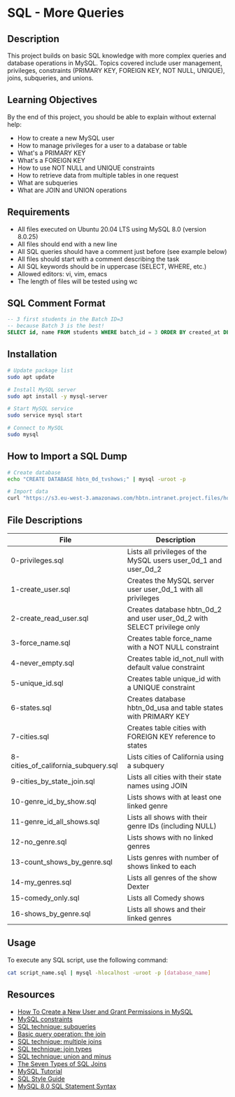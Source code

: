 # SQL - More Queries

## Description
This project builds on basic SQL knowledge with more complex queries and database operations in MySQL. Topics covered include user management, privileges, constraints (PRIMARY KEY, FOREIGN KEY, NOT NULL, UNIQUE), joins, subqueries, and unions.

## Learning Objectives
By the end of this project, you should be able to explain without external help:

* How to create a new MySQL user
* How to manage privileges for a user to a database or table
* What's a PRIMARY KEY
* What's a FOREIGN KEY
* How to use NOT NULL and UNIQUE constraints
* How to retrieve data from multiple tables in one request
* What are subqueries
* What are JOIN and UNION operations

## Requirements
* All files executed on Ubuntu 20.04 LTS using MySQL 8.0 (version 8.0.25)
* All files should end with a new line
* All SQL queries should have a comment just before (see example below)
* All files should start with a comment describing the task
* All SQL keywords should be in uppercase (SELECT, WHERE, etc.)
* Allowed editors: vi, vim, emacs
* The length of files will be tested using wc

## SQL Comment Format
```sql
-- 3 first students in the Batch ID=3
-- because Batch 3 is the best!
SELECT id, name FROM students WHERE batch_id = 3 ORDER BY created_at DESC LIMIT 3;
```

## Installation
```bash
# Update package list
sudo apt update

# Install MySQL server
sudo apt install -y mysql-server

# Start MySQL service
sudo service mysql start

# Connect to MySQL
sudo mysql
```

## How to Import a SQL Dump
```bash
# Create database
echo "CREATE DATABASE hbtn_0d_tvshows;" | mysql -uroot -p

# Import data
curl "https://s3.eu-west-3.amazonaws.com/hbtn.intranet.project.files/holbertonschool-higher-level_programming+/274/hbtn_0d_tvshows.sql" -s | mysql -uroot -p hbtn_0d_tvshows
```

## File Descriptions
File | Description
--- | ---
0-privileges.sql | Lists all privileges of the MySQL users user_0d_1 and user_0d_2
1-create_user.sql | Creates the MySQL server user user_0d_1 with all privileges
2-create_read_user.sql | Creates database hbtn_0d_2 and user user_0d_2 with SELECT privilege only
3-force_name.sql | Creates table force_name with a NOT NULL constraint
4-never_empty.sql | Creates table id_not_null with default value constraint
5-unique_id.sql | Creates table unique_id with a UNIQUE constraint
6-states.sql | Creates database hbtn_0d_usa and table states with PRIMARY KEY
7-cities.sql | Creates table cities with FOREIGN KEY reference to states
8-cities_of_california_subquery.sql | Lists cities of California using a subquery
9-cities_by_state_join.sql | Lists all cities with their state names using JOIN
10-genre_id_by_show.sql | Lists shows with at least one linked genre
11-genre_id_all_shows.sql | Lists all shows with their genre IDs (including NULL)
12-no_genre.sql | Lists shows with no linked genres
13-count_shows_by_genre.sql | Lists genres with number of shows linked to each
14-my_genres.sql | Lists all genres of the show Dexter
15-comedy_only.sql | Lists all Comedy shows
16-shows_by_genre.sql | Lists all shows and their linked genres

## Usage
To execute any SQL script, use the following command:
```bash
cat script_name.sql | mysql -hlocalhost -uroot -p [database_name]
```

## Resources
* [How To Create a New User and Grant Permissions in MySQL](https://www.digitalocean.com/community/tutorials/how-to-create-a-new-user-and-grant-permissions-in-mysql)
* [MySQL constraints](https://dev.mysql.com/doc/refman/8.0/en/constraints.html)
* [SQL technique: subqueries](https://web.csulb.edu/colleges/coe/cecs/dbdesign/dbdesign.php?page=sql/subqueries.php)
* [Basic query operation: the join](https://web.csulb.edu/colleges/coe/cecs/dbdesign/dbdesign.php?page=sql/join.php)
* [SQL technique: multiple joins](https://web.csulb.edu/colleges/coe/cecs/dbdesign/dbdesign.php?page=sql/multijoin.php)
* [SQL technique: join types](https://web.csulb.edu/colleges/coe/cecs/dbdesign/dbdesign.php?page=sql/jointypes.php)
* [SQL technique: union and minus](https://web.csulb.edu/colleges/coe/cecs/dbdesign/dbdesign.php?page=sql/setops.php)
* [The Seven Types of SQL Joins](https://tableplus.com/blog/2018/09/a-beginners-guide-to-seven-types-of-sql-joins.html)
* [MySQL Tutorial](https://www.mysqltutorial.org/)
* [SQL Style Guide](https://www.sqlstyle.guide/)
* [MySQL 8.0 SQL Statement Syntax](https://dev.mysql.com/doc/refman/8.0/en/sql-statements.html)
